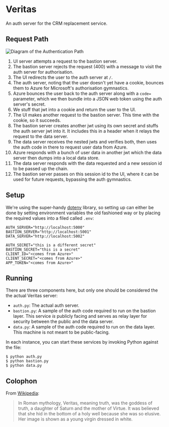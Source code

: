 # Veritas

An auth server for the CRM replacement service.


## Request Path

![Diagram of the Authentication Path](auth-path.png)

1. UI server attempts a request to the bastion server.
2. The bastion server rejects the request (400) with a message to visit
   the auth server for authorisation.
3. The UI redirects the user to the auth server at `/`.
4. The auth server, noting that the user doesn't yet have a cookie,
   bounces them to Azure for Microsoft's authorisation gymnastics.
5. Azure bounces the user back to the auth server along with a `code=`
   parameter, which we then bundle into a JSON web token using the
   auth server's secret.
6. We stuff that jwt into a cookie and return the user to the UI.
7. The UI makes another request to the bastion server.  This time with
   the cookie, so it succeeds.
8. The bastion server creates another jwt using its own secret and
   stuffs the auth server jwt into it.  It includes this in a header
   when it relays the request to the data server.
9. The data server receives the nested jwts and verifies both, then uses
   the auth code in there to request user data from Azure.
10. Azure responds with a bunch of user data in another jwt which the
   data server then dumps into a local data store.
11. The data server responds with the data requested and a new session
   id to be passed up the chain.
12. The bastion server passes on this session id to the UI, where it can
   be used for future requests, bypassing the auth gymnastics.


## Setup

We're using the super-handy [dotenv](https://github.com/theskumar/python-dotenv)
library, so setting up can either be done by setting environment
variables the old fashioned way or by placing the required values into
a filed called `.env`:

    AUTH_SERVER="http://localhost:5000"
    BASTION_SERVER="http://localhost:5001"
    DATA_SERVER="http://localhost:5002"

    AUTH_SECRET="this is a different secret"
    BASTION_SECRET="this is a secret"
    CLIENT_ID="<comes from Azure>"
    CLIENT_SECRET="<comes from Azure>"
    APP_TOKEN="<comes from Azure>"


## Running

There are three components here, but only one should be considered the
the actual Veritas server:

* `auth.py`: The actual auth server.
* `bastion.py`: A sample of the auth code required to run on the bastion
  layer.  This service *is* publicly facing and serves as relay layer
  for security between the public and the data server.
* `data.py`: A sample of the auth code required to run on the data
  layer.  This machine is not meant to be public-facing.

In each instance, you can start these services by invoking Python
against the file:

    $ python auth.py
    $ python bastion.py
    $ python data.py


## Colophon

From [Wikipedia](https://en.wikipedia.org/wiki/Veritas):

> In Roman mythology, Veritas, meaning truth, was the goddess of truth,
> a daughter of Saturn and the mother of Virtue. It was believed that
> she hid in the bottom of a holy well because she was so elusive. Her
> image is shown as a young virgin dressed in white.
